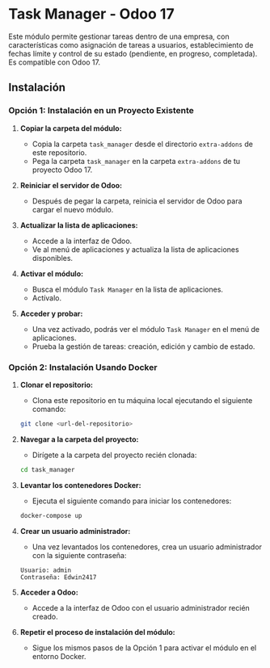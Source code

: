 
# Task Manager - Odoo 17

Este módulo permite gestionar tareas dentro de una empresa, con características como asignación de tareas a usuarios, establecimiento de fechas límite y control de su estado (pendiente, en progreso, completada). Es compatible con Odoo 17.

## Instalación

### Opción 1: Instalación en un Proyecto Existente

1. **Copiar la carpeta del módulo:**
   - Copia la carpeta `task_manager` desde el directorio `extra-addons` de este repositorio.
   - Pega la carpeta `task_manager` en la carpeta `extra-addons` de tu proyecto Odoo 17.

2. **Reiniciar el servidor de Odoo:**
   - Después de pegar la carpeta, reinicia el servidor de Odoo para cargar el nuevo módulo.

3. **Actualizar la lista de aplicaciones:**
   - Accede a la interfaz de Odoo.
   - Ve al menú de aplicaciones y actualiza la lista de aplicaciones disponibles.

4. **Activar el módulo:**
   - Busca el módulo `Task Manager` en la lista de aplicaciones.
   - Actívalo.

5. **Acceder y probar:**
   - Una vez activado, podrás ver el módulo `Task Manager` en el menú de aplicaciones.
   - Prueba la gestión de tareas: creación, edición y cambio de estado.

### Opción 2: Instalación Usando Docker

1. **Clonar el repositorio:**
   - Clona este repositorio en tu máquina local ejecutando el siguiente comando:

   ```bash
   git clone <url-del-repositorio>
   ```

2. **Navegar a la carpeta del proyecto:**
   - Dirígete a la carpeta del proyecto recién clonada:

   ```bash
   cd task_manager
   ```

3. **Levantar los contenedores Docker:**
   - Ejecuta el siguiente comando para iniciar los contenedores:

   ```bash
   docker-compose up
   ```

4. **Crear un usuario administrador:**
   - Una vez levantados los contenedores, crea un usuario administrador con la siguiente contraseña:

   ```text
   Usuario: admin
   Contraseña: Edwin2417
   ```

5. **Acceder a Odoo:**
   - Accede a la interfaz de Odoo con el usuario administrador recién creado.

6. **Repetir el proceso de instalación del módulo:**
   - Sigue los mismos pasos de la Opción 1 para activar el módulo en el entorno Docker.
